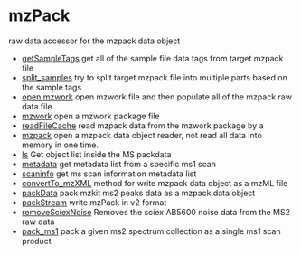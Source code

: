 # mzPack

raw data accessor for the mzpack data object

+ [getSampleTags](mzPack/getSampleTags.1) get all of the sample file data tags from target mzpack file
+ [split_samples](mzPack/split_samples.1) try to split target mzpack file into multiple parts based on the sample tags
+ [open.mzwork](mzPack/open.mzwork.1) open mzwork file and then populate all of the mzpack raw data file
+ [mzwork](mzPack/mzwork.1) open a mzwork package file
+ [readFileCache](mzPack/readFileCache.1) read mzpack data from the mzwork package by a 
+ [mzpack](mzPack/mzpack.1) open a mzpack data object reader, not read all data into memory in one time.
+ [ls](mzPack/ls.1) Get object list inside the MS packdata
+ [metadata](mzPack/metadata.1) get metadata list from a specific ms1 scan
+ [scaninfo](mzPack/scaninfo.1) get ms scan information metadata list
+ [convertTo_mzXML](mzPack/convertTo_mzXML.1) method for write mzpack data object as a mzML file
+ [packData](mzPack/packData.1) pack mzkit ms2 peaks data as a mzpack data object
+ [packStream](mzPack/packStream.1) write mzPack in v2 format
+ [removeSciexNoise](mzPack/removeSciexNoise.1) Removes the sciex AB5600 noise data from the MS2 raw data
+ [pack_ms1](mzPack/pack_ms1.1) pack a given ms2 spectrum collection as a single ms1 scan product
